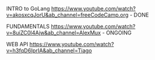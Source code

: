INTRO to GoLang
https://www.youtube.com/watch?v=akosxcqJorU&ab_channel=freeCodeCamp.org - DONE

FUNDAMENTALS
https://www.youtube.com/watch?v=8uiZC0l4Ajw&ab_channel=AlexMux - ONGOING

WEB API
https://www.youtube.com/watch?v=h3fqD6IprIA&ab_channel=Tiago
